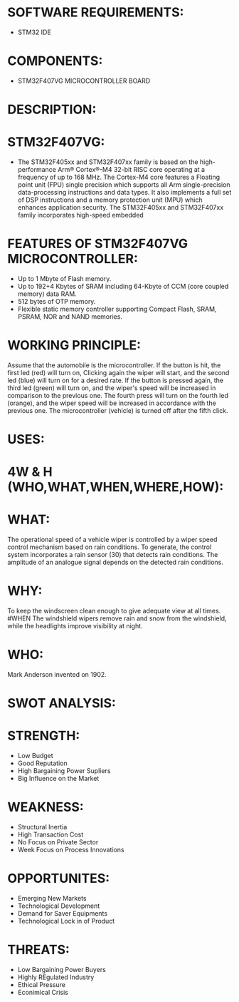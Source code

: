 # SOFTWARE REQUIREMENTS:
   * STM32 IDE
# COMPONENTS:
   * STM32F407VG MICROCONTROLLER BOARD
# DESCRIPTION:
# STM32F407VG:
   * The STM32F405xx and STM32F407xx family is based on the high-performance Arm® Cortex®-M4 32-bit RISC core operating at a frequency of up to 168 MHz. The Cortex-M4 core features a Floating point unit (FPU) single precision which supports all Arm single-precision data-processing instructions and data types. It also implements a full set of DSP instructions and a memory protection unit (MPU) which enhances application security. The STM32F405xx and STM32F407xx family incorporates high-speed embedded
# FEATURES OF STM32F407VG MICROCONTROLLER:
   * Up to 1 Mbyte of Flash memory.
   * Up to 192+4 Kbytes of SRAM including 64-Kbyte of CCM (core coupled memory) data RAM.
   * 512 bytes of OTP memory.
   * Flexible static memory controller supporting Compact Flash, SRAM, PSRAM, NOR and NAND memories.
# WORKING PRINCIPLE:
   Assume that the automobile is the microcontroller. If the button is hit, the first led (red) will turn on, Clicking again the wiper will start, and the second led (blue) will turn on for a desired rate. If the button is pressed again, the third led (green) will turn on, and the wiper's speed will be increased in comparison to the previous one. The fourth press will turn on the fourth led (orange), and the wiper speed will be increased in accordance with the previous one. The microcontroller (vehicle) is turned off after the fifth click.
# USES:
# 4W & H (WHO,WHAT,WHEN,WHERE,HOW):
# WHAT:
 The operational speed of a vehicle wiper is controlled by a wiper speed control mechanism based on rain conditions. To generate, the control system incorporates a rain sensor (30) that detects rain conditions. The amplitude of an analogue signal depends on the detected rain conditions.

# WHY:
To keep the windscreen clean enough to give adequate view at all times. #WHEN The windshield wipers remove rain and snow from the windshield, while the headlights improve visibility at night.

# WHO:
Mark Anderson invented on 1902.


# SWOT ANALYSIS:
# STRENGTH:
   * Low Budget
   * Good Reputation
   * High Bargaining Power Supliers
   * Big Influence on the Market
 # WEAKNESS:
 * Structural Inertia
 * High Transaction Cost
 * No Focus on Private Sector
 * Week Focus on Process Innovations
  # OPPORTUNITES:
   * Emerging New Markets
   * Technological Development
   * Demand for Saver Equipments
   * Technological Lock in of Product
  # THREATS:
   * Low Bargaining Power Buyers
   * Highly REgulated Industry
   * Ethical Pressure
   * Econimical Crisis
